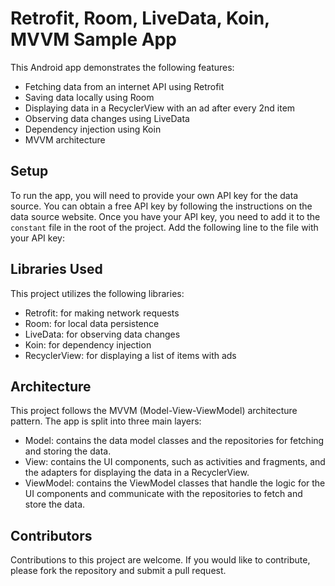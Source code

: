 # Retrofit, Room, LiveData, Koin, MVVM Sample App

This Android app demonstrates the following features:
- Fetching data from an internet API using Retrofit
- Saving data locally using Room
- Displaying data in a RecyclerView with an ad after every 2nd item
- Observing data changes using LiveData
- Dependency injection using Koin
- MVVM architecture

## Setup

To run the app, you will need to provide your own API key for the data source. You can obtain a free API key by following the instructions on the data source website. Once you have your API key, you need to add it to the `constant` file in the root of the project. Add the following line to the file with your API key:


## Libraries Used

This project utilizes the following libraries:
- Retrofit: for making network requests
- Room: for local data persistence
- LiveData: for observing data changes
- Koin: for dependency injection
- RecyclerView: for displaying a list of items with ads

## Architecture

This project follows the MVVM (Model-View-ViewModel) architecture pattern. The app is split into three main layers:
- Model: contains the data model classes and the repositories for fetching and storing the data.
- View: contains the UI components, such as activities and fragments, and the adapters for displaying the data in a RecyclerView.
- ViewModel: contains the ViewModel classes that handle the logic for the UI components and communicate with the repositories to fetch and store the data.

## Contributors

Contributions to this project are welcome. If you would like to contribute, please fork the repository and submit a pull request.

